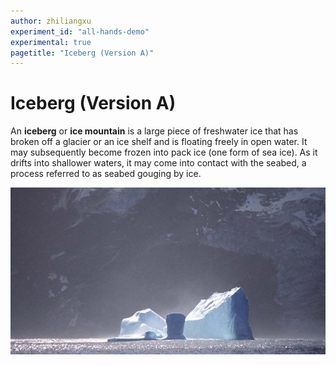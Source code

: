 ```yaml
---
author: zhiliangxu
experiment_id: "all-hands-demo"
experimental: true
pagetitle: "Iceberg (Version A)"
---
```


# Iceberg  (Version A) ##

An **iceberg** or **ice mountain** is a large piece of freshwater ice that has broken off a glacier or an ice shelf and is floating freely in open water. It may subsequently become frozen into pack ice (one form of sea ice). As it drifts into shallower waters, it may come into contact with the seabed, a process referred to as seabed gouging by ice.

   ![](./iceberg.jpg)
 
